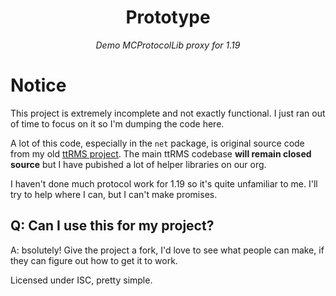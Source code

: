 <div align="center">

# Prototype

*Demo MCProtocolLib proxy for 1.19*

</div>

# Notice

This project is extremely incomplete and not exactly functional. I just ran out of time to focus on it so I'm dumping the code here.

A lot of this code, especially in the `net` package, is original source code from my old [ttRMS project](https://github.com/ttRMS). The main ttRMS codebase **will remain closed source** but I have pubished a lot of helper libraries on our org.

I haven't done much protocol work for 1.19 so it's quite unfamiliar to me. I'll try to help where I can, but I can't make promises.

## Q: Can I use this for my project?

A: bsolutely! Give the project a fork, I'd love to see what people can make, if they can figure out how to get it to work.

Licensed under ISC, pretty simple.
